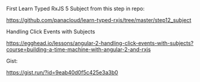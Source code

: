 First Learn Typed RxJS 5 Subject from this step in repo:

https://github.com/panacloud/learn-typed-rxjs/tree/master/step12_subject

Handling Click Events with Subjects

https://egghead.io/lessons/angular-2-handling-click-events-with-subjects?course=building-a-time-machine-with-angular-2-and-rxjs

Gist:

https://gist.run/?id=9eab40d0f5c425e3a3b0